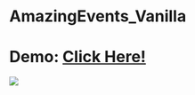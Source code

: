 # AmazingEvents_Vanilla

<h1>Demo: <a href="https://santibrito.github.io/AmazingEvents_Vanilla/">Click Here!</h1>


<img src="https://i.ibb.co/FwHnsjQ/screencapture-127-0-0-1-5500-index-html-2022-09-27-10-50-32.png" >
